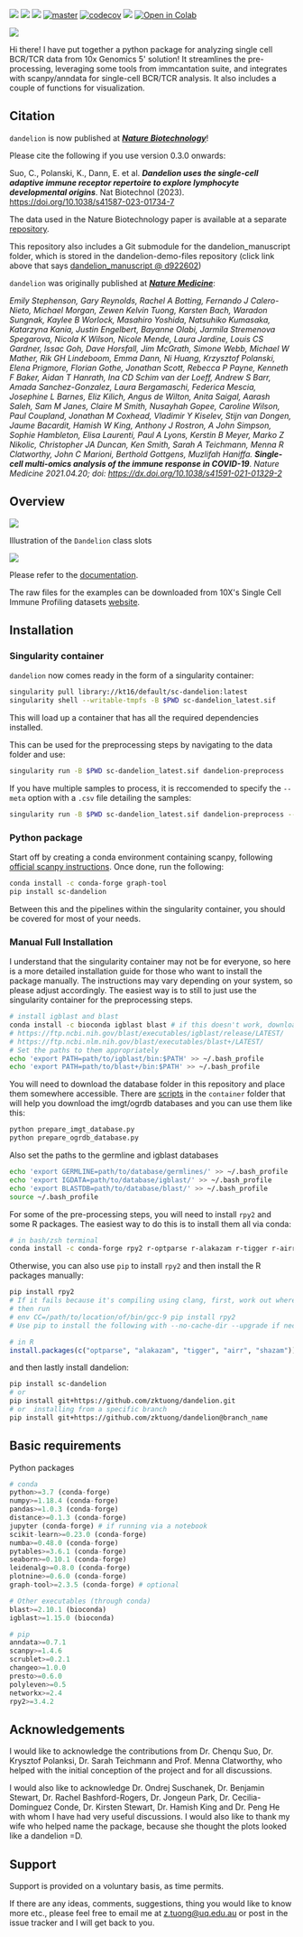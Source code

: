 [![](https://readthedocs.org/projects/sc-dandelion/badge/?version=latest)](https://sc-dandelion.readthedocs.io/en/latest/?badge=latest)
[![](https://img.shields.io/pypi/v/sc-dandelion?logo=PyPI)](https://pypi.org/project/sc-dandelion/)
[![](https://byob.yarr.is/zktuong/dandelion/master-version)](https://github.com/zktuong/dandelion/tree/master)
[![master](https://github.com/zktuong/dandelion/actions/workflows/tests.yml/badge.svg?branch=master)]((https://github.com/zktuong/dandelion/actions/workflows/tests.yml))
[![codecov](https://codecov.io/gh/zktuong/dandelion/branch/master/graph/badge.svg?token=661BMU1FBO)](https://codecov.io/gh/zktuong/dandelion)
[![](https://img.shields.io/static/v1?label=AIRR-C%20sw-tools%20v1&message=compliant&color=008AFF&labelColor=000000&style=plastic)](https://docs.airr-community.org/en/stable/swtools/airr_swtools_standard.html)
[![Open in Colab](https://colab.research.google.com/assets/colab-badge.svg)](https://colab.research.google.com/github/zktuong/dandelion/blob/master/container/dandelion_singularity.ipynb)

![](docs/notebooks/img/dandelion_logo_illustration.png)

Hi there! I have put together a python package for analyzing single cell BCR/TCR data from 10x Genomics 5' solution! It streamlines the pre-processing, leveraging some tools from immcantation suite, and integrates with scanpy/anndata for single-cell BCR/TCR analysis. It also includes a couple of functions for visualization.

## Citation
`dandelion` is now published at [***Nature Biotechnology***](https://www.nature.com/articles/s41587-023-01734-7)!

Please cite the following if you use version 0.3.0 onwards:

Suo, C., Polanski, K., Dann, E. et al. ***Dandelion uses the single-cell adaptive immune receptor repertoire to explore lymphocyte developmental origins***. Nat Biotechnol (2023). https://doi.org/10.1038/s41587-023-01734-7

The data used in the Nature Biotechnology paper is available at a separate [repository](https://github.com/zktuong/dandelion-demo-files/tree/master/dandelion_manuscript).

This repository also includes a Git submodule for the dandelion_manuscript folder, which is stored in the dandelion-demo-files repository (click link above that says [dandelion_manuscript @ d922602](https://github.com/zktuong/dandelion-demo-files/tree/d92260217e4653577881482812ee336838a5f673))


`dandelion` was originally published at [***Nature Medicine***](https://www.nature.com/articles/s41591-021-01329-2):

*Emily Stephenson, Gary Reynolds, Rachel A Botting, Fernando J Calero-Nieto, Michael Morgan, Zewen Kelvin Tuong, Karsten Bach, Waradon Sungnak, Kaylee B Worlock, Masahiro Yoshida, Natsuhiko Kumasaka, Katarzyna Kania, Justin Engelbert, Bayanne Olabi, Jarmila Stremenova Spegarova, Nicola K Wilson, Nicole Mende, Laura Jardine, Louis CS Gardner, Issac Goh, Dave Horsfall, Jim McGrath, Simone Webb, Michael W Mather, Rik GH Lindeboom, Emma Dann, Ni Huang, Krzysztof Polanski, Elena Prigmore, Florian Gothe, Jonathan Scott, Rebecca P Payne, Kenneth F Baker, Aidan T Hanrath, Ina CD Schim van der Loeff, Andrew S Barr, Amada Sanchez-Gonzalez, Laura Bergamaschi, Federica Mescia, Josephine L Barnes, Eliz Kilich, Angus de Wilton, Anita Saigal, Aarash Saleh, Sam M Janes, Claire M Smith, Nusayhah Gopee, Caroline Wilson, Paul Coupland, Jonathan M Coxhead, Vladimir Y Kiselev, Stijn van Dongen, Jaume Bacardit, Hamish W King, Anthony J Rostron, A John Simpson, Sophie Hambleton, Elisa Laurenti, Paul A Lyons, Kerstin B Meyer, Marko Z Nikolic, Christopher JA Duncan, Ken Smith, Sarah A Teichmann, Menna R Clatworthy, John C Marioni, Berthold Gottgens, Muzlifah Haniffa.* ***Single-cell multi-omics analysis of the immune response in COVID-19***. *Nature Medicine 2021.04.20; doi: https://dx.doi.org/10.1038/s41591-021-01329-2*

## Overview

![](docs/notebooks/img/dandelion_overview.png)

Illustration of the `Dandelion` class slots

![](docs/notebooks/img/dandelion_class2.png)

Please refer to the [documentation](https://sc-dandelion.readthedocs.io/).

The raw files for the examples can be downloaded from 10X's Single Cell Immune Profiling datasets [website](https://support.10xgenomics.com/single-cell-vdj/datasets).

## Installation

### Singularity container

`dandelion` now comes ready in the form of a singularity container:
```bash
singularity pull library://kt16/default/sc-dandelion:latest
singularity shell --writable-tmpfs -B $PWD sc-dandelion_latest.sif
```
This will load up a container that has all the required dependencies installed.

This can be used for the preprocessing steps by navigating to the data folder and use:
```bash
singularity run -B $PWD sc-dandelion_latest.sif dandelion-preprocess
```

If you have multiple samples to process, it is reccomended to specify the `--meta` option with a `.csv` file detailing the samples:
```bash
singularity run -B $PWD sc-dandelion_latest.sif dandelion-preprocess --meta meta.csv
```

### Python package

Start off by creating a conda environment containing scanpy, following [official scanpy instructions](https://scanpy.readthedocs.io/en/stable/installation.html). Once done, run the following:

```bash
conda install -c conda-forge graph-tool
pip install sc-dandelion
```

Between this and the pipelines within the singularity container, you should be covered for most of your needs.


### Manual Full Installation

I understand that the singularity container may not be for everyone, so here is a more detailed installation guide for those who want to install the package manually. The instructions may vary depending on your system, so please adjust accordingly. The easiest way is to still to just use the singularity container for the preprocessing steps.

```bash
# install igblast and blast
conda install -c bioconda igblast blast # if this doesn't work, download them manually
# https://ftp.ncbi.nih.gov/blast/executables/igblast/release/LATEST/
# https://ftp.ncbi.nlm.nih.gov/blast/executables/blast+/LATEST/
# Set the paths to them appropriately
echo 'export PATH=path/to/igblast/bin:$PATH' >> ~/.bash_profile
echo 'export PATH=path/to/blast+/bin:$PATH' >> ~/.bash_profile
```

You will need to download the database folder in this repository and place them somewhere accessible. There are [scripts](https://github.com/zktuong/dandelion/tree/master/container/scripts) in the `container` folder that will help you download the imgt/ogrdb databases and you can use them like this:

```bash
python prepare_imgt_database.py
python prepare_ogrdb_database.py
```

Also set the paths to the germline and igblast databases
```bash
echo 'export GERMLINE=path/to/database/germlines/' >> ~/.bash_profile
echo 'export IGDATA=path/to/database/igblast/' >> ~/.bash_profile
echo 'export BLASTDB=path/to/database/blast/' >> ~/.bash_profile
source ~/.bash_profile
```

For some of the pre-processing steps, you will need to install `rpy2` and some R packages. The easiest way to do this is to install them all via conda:

```bash
# in bash/zsh terminal
conda install -c conda-forge rpy2 r-optparse r-alakazam r-tigger r-airr r-shazam
```

Otherwise, you can also use `pip` to install `rpy2` and then install the R packages manually:
```bash
pip install rpy2
# If it fails because it's compiling using clang, first, work out where the path is to your gcc compiler (use brew to install gcc if needed):
# then run
# env CC=/path/to/location/of/bin/gcc-9 pip install rpy2
# Use pip to install the following with --no-cache-dir --upgrade if necessary
```
```R
# in R
install.packages(c("optparse", "alakazam", "tigger", "airr", "shazam"))
```
and then lastly install dandelion:
```bash
pip install sc-dandelion
# or
pip install git+https://github.com/zktuong/dandelion.git
# or  installing from a specific branch
pip install git+https://github.com/zktuong/dandelion@branch_name
```

## Basic requirements
Python packages
```python
# conda
python>=3.7 (conda-forge)
numpy>=1.18.4 (conda-forge)
pandas>=1.0.3 (conda-forge)
distance>=0.1.3 (conda-forge)
jupyter (conda-forge) # if running via a notebook
scikit-learn>=0.23.0 (conda-forge)
numba>=0.48.0 (conda-forge)
pytables>=3.6.1 (conda-forge)
seaborn>=0.10.1 (conda-forge)
leidenalg>=0.8.0 (conda-forge)
plotnine>=0.6.0 (conda-forge)
graph-tool>=2.3.5 (conda-forge) # optional

# Other executables (through conda)
blast>=2.10.1 (bioconda)
igblast>=1.15.0 (bioconda)

# pip
anndata>=0.7.1
scanpy>=1.4.6
scrublet>=0.2.1
changeo>=1.0.0
presto>=0.6.0
polyleven>=0.5
networkx>=2.4
rpy2>=3.4.2
```

## Acknowledgements
I would like to acknowledge the contributions from Dr. Chenqu Suo, Dr. Krysztof Polanksi, Dr. Sarah Teichmann and Prof. Menna Clatworthy, who helped with the initial conception of the project and for all discussions.

I would also like to acknowledge Dr. Ondrej Suschanek, Dr. Benjamin Stewart, Dr. Rachel Bashford-Rogers, Dr. Jongeun Park,  Dr. Cecilia-Dominguez Conde, Dr. Kirsten Stewart, Dr. Hamish King and Dr. Peng He with whom I have had very useful discussions. I would also like to thank my wife who helped name the package, because she thought the plots looked like a dandelion =D.

## Support

Support is provided on a voluntary basis, as time permits.

If there are any ideas, comments, suggestions, thing you would like to know more etc., please feel free to email me at z.tuong@uq.edu.au or post in the issue tracker and I will get back to you.

